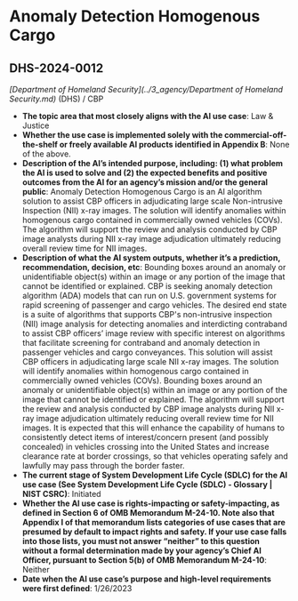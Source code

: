 # Anomaly Detection Homogenous Cargo
## DHS-2024-0012
_[Department of Homeland Security](../3_agency/Department of Homeland Security.md)_ (DHS) / CBP


+ **The topic area that most closely aligns with the AI use case**: Law & Justice
+ **Whether the use case is implemented solely with the commercial-off-the-shelf or freely available AI products identified in Appendix B**: None of the above.
+ **Description of the AI’s intended purpose, including: (1) what problem the AI is used to solve and (2) the expected benefits and positive outcomes from the AI for an agency’s mission and/or the general public**: Anomaly Detection Homogenous Cargo is an AI algorithm solution to assist CBP officers in adjudicating large scale Non-intrusive Inspection (NII) x-ray images. The solution will identify anomalies within homogenous cargo contained in commercially owned vehicles (COVs). The algorithm will support the review and analysis conducted by CBP image analysts during NII x-ray image adjudication ultimately reducing overall review time for NII images.
+ **Description of what the AI system outputs, whether it’s a prediction, recommendation, decision, etc**: Bounding boxes around an anomaly or unidentifiable object(s) within an image or any portion of the image that cannot be identified or explained.
CBP is seeking anomaly detection algorithm (ADA) models that can run on U.S. government systems for rapid screening of passenger and cargo vehicles. The desired end state is a suite of algorithms that supports CBP's non-intrusive inspection (NII) image analysis for detecting anomalies and interdicting contraband to assist CBP officers’ image review with specific interest on algorithms that facilitate screening for contraband and anomaly detection in passenger vehicles and cargo conveyances. This solution will assist CBP officers in adjudicating large scale NII x-ray images. The solution will identify anomalies within homogenous cargo contained in commercially owned vehicles (COVs). Bounding boxes around an anomaly or unidentifiable object(s) within an image or any portion of the image that cannot be identified or explained. The algorithm will support the review and analysis conducted by CBP image analysts during NII x-ray image adjudication ultimately reducing overall review time for NII images. It is expected that this will enhance the capability of humans to consistently detect items of interest/concern present (and possibly concealed) in vehicles crossing into the United States and increase clearance rate at border crossings, so that vehicles operating safely and lawfully may pass through the border faster.  
+ **The current stage of System Development Life Cycle (SDLC) for the AI use case (See System Development Life Cycle (SDLC) - Glossary | NIST CSRC)**: Initiated
+ **Whether the AI use case is rights-impacting or safety-impacting, as defined in Section 6 of OMB Memorandum M-24-10. Note also that Appendix I of that memorandum lists categories of use cases that are presumed by default to impact rights and safety. If your use case falls into those lists, you must not answer “neither” to this question without a formal determination made by your agency’s Chief AI Officer, pursuant to Section 5(b) of OMB Memorandum M-24-10**: Neither
+ **Date when the AI use case’s purpose and high-level requirements were first defined**: 1/26/2023